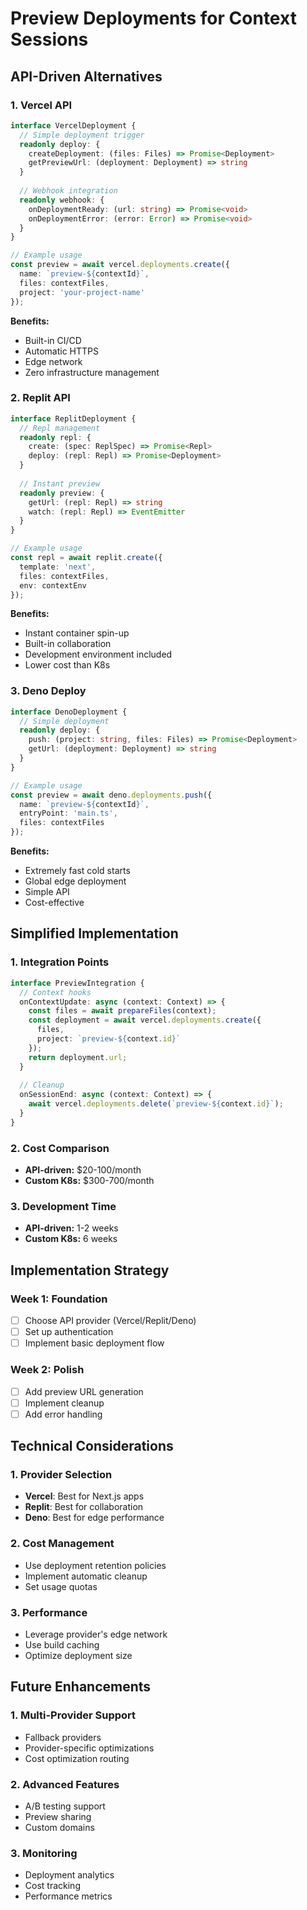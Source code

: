 # Preview Deployments for Context Sessions

## API-Driven Alternatives

### 1. Vercel API
```typescript
interface VercelDeployment {
  // Simple deployment trigger
  readonly deploy: {
    createDeployment: (files: Files) => Promise<Deployment>
    getPreviewUrl: (deployment: Deployment) => string
  }
  
  // Webhook integration
  readonly webhook: {
    onDeploymentReady: (url: string) => Promise<void>
    onDeploymentError: (error: Error) => Promise<void>
  }
}

// Example usage
const preview = await vercel.deployments.create({
  name: `preview-${contextId}`,
  files: contextFiles,
  project: 'your-project-name'
});
```

**Benefits:**
- Built-in CI/CD
- Automatic HTTPS
- Edge network
- Zero infrastructure management

### 2. Replit API
```typescript
interface ReplitDeployment {
  // Repl management
  readonly repl: {
    create: (spec: ReplSpec) => Promise<Repl>
    deploy: (repl: Repl) => Promise<Deployment>
  }
  
  // Instant preview
  readonly preview: {
    getUrl: (repl: Repl) => string
    watch: (repl: Repl) => EventEmitter
  }
}

// Example usage
const repl = await replit.create({
  template: 'next',
  files: contextFiles,
  env: contextEnv
});
```

**Benefits:**
- Instant container spin-up
- Built-in collaboration
- Development environment included
- Lower cost than K8s

### 3. Deno Deploy
```typescript
interface DenoDeployment {
  // Simple deployment
  readonly deploy: {
    push: (project: string, files: Files) => Promise<Deployment>
    getUrl: (deployment: Deployment) => string
  }
}

// Example usage
const preview = await deno.deployments.push({
  name: `preview-${contextId}`,
  entryPoint: 'main.ts',
  files: contextFiles
});
```

**Benefits:**
- Extremely fast cold starts
- Global edge deployment
- Simple API
- Cost-effective

## Simplified Implementation

### 1. Integration Points
```typescript
interface PreviewIntegration {
  // Context hooks
  onContextUpdate: async (context: Context) => {
    const files = await prepareFiles(context);
    const deployment = await vercel.deployments.create({
      files,
      project: `preview-${context.id}`
    });
    return deployment.url;
  }
  
  // Cleanup
  onSessionEnd: async (context: Context) => {
    await vercel.deployments.delete(`preview-${context.id}`);
  }
}
```

### 2. Cost Comparison
- **API-driven:** $20-100/month
- **Custom K8s:** $300-700/month

### 3. Development Time
- **API-driven:** 1-2 weeks
- **Custom K8s:** 6 weeks

## Implementation Strategy

### Week 1: Foundation
- [ ] Choose API provider (Vercel/Replit/Deno)
- [ ] Set up authentication
- [ ] Implement basic deployment flow

### Week 2: Polish
- [ ] Add preview URL generation
- [ ] Implement cleanup
- [ ] Add error handling

## Technical Considerations

### 1. Provider Selection
- **Vercel**: Best for Next.js apps
- **Replit**: Best for collaboration
- **Deno**: Best for edge performance

### 2. Cost Management
- Use deployment retention policies
- Implement automatic cleanup
- Set usage quotas

### 3. Performance
- Leverage provider's edge network
- Use build caching
- Optimize deployment size

## Future Enhancements

### 1. Multi-Provider Support
- Fallback providers
- Provider-specific optimizations
- Cost optimization routing

### 2. Advanced Features
- A/B testing support
- Preview sharing
- Custom domains

### 3. Monitoring
- Deployment analytics
- Cost tracking
- Performance metrics 